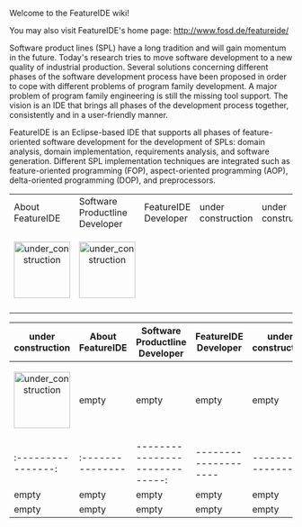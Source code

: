 Welcome to the FeatureIDE wiki!

You may also visit FeatureIDE's home page: http://www.fosd.de/featureide/

Software product lines (SPL) have a long tradition and will gain momentum in the future. Today's research tries to move software development to a new quality of industrial production. Several solutions concerning different phases of the software development process have been proposed in order to cope with different problems of program family development. A major problem of program family engineering is still the missing tool support. The vision is an IDE that brings all phases of the development process together, consistently and in a user-friendly manner.

FeatureIDE is an Eclipse-based IDE that supports all phases of feature-oriented software development for the development of SPLs: domain analysis, domain implementation, requirements analysis, and software generation. Different SPL implementation techniques are integrated such as feature-oriented programming (FOP), aspect-oriented programming (AOP), delta-oriented programming (DOP), and preprocessors.


<table>
	<tr>
		<td>About FeatureIDE</td>
		<td>Software Productline Developer</td>
		<td>FeatureIDE Developer</td>
		<td>under construction</td>
		<td>under construction</td>
	</tr>
	<tr>
		<td><p align="center"><img align="center" height="100" width="100" alt="under_construction" src="https://github.com/tthuem/FeatureIDE/wiki/Assets/Home/under_construction.png"></p></td>
		<td><p align="center"><img height="100" width="100" alt="under_construction" src="https://github.com/tthuem/FeatureIDE/wiki/Assets/Home/under_construction.png"></p></td>
		<td></td>
		<td></td>
		<td></td>
	</tr>
	<tr>
		<td></td>
		<td></td>
		<td></td>
		<td></td>
		<td></td>
	</tr>
</table>

| under construction | About FeatureIDE | Software Productline Developer | FeatureIDE Developer | under construction |
| ------------------ | ---------------- | ------------------------------ | -------------------- | ------------------ |
| <p align="center"><img align="center" height="100" width="100" alt="under_construction" src="https://github.com/tthuem/FeatureIDE/wiki/Assets/Home/under_construction.png"></p> | empty | empty | empty | empty |
| :----------------: | :--------------- | -----------------------------: | -------------------- | ------------------ |
| empty | empty | empty | empty | empty |
| empty | empty | empty | empty | empty |